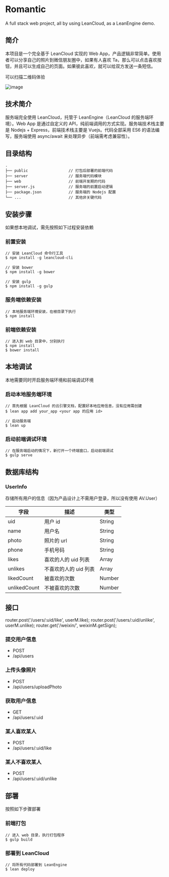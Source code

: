 # Romantic

A full stack web project, all by using LeanCloud, as a LeanEngine demo.

## 简介

本项目是一个完全基于 LeanCloud 实现的 Web App，产品逻辑非常简单。使用者可以分享自己的照片到微信朋友圈中，如果有人喜欢 Ta，那么可以点击喜欢按钮，并且可以生成自己的页面。如果彼此喜欢，就可以给双方发送一条短信。

可以扫描二维码体验

![image](http://ac-kckdyoqh.clouddn.com/02143398c35fcb54.png)

## 技术简介

服务端完全使用 LeanCloud，托管于 LeanEngine（LeanCloud 的服务端环境）。Web App 是通过自定义的 API，纯前端调用的方式实现。服务端技术栈主要是 Nodejs + Express，前端技术栈主要是 Vuejs。代码全部采用 ES6 的语法编写，服务端使用 async/await 来处理异步（前端需考虑兼容性）。

## 目录结构

```
.
├── public                  // 打包后部署的前端代码
├── server                  // 服务端代码模块
├── web                     // 前端开发期的代码
├── server.js               // 服务端的前置启动逻辑
├── package.json            // 服务端的 Nodejs 配置
└── ...                     // 其他非关键代码
```

## 安装步骤

如果想本地调试，需先按照如下过程安装依赖

### 前置安装

```
// 安装 LeanCloud 命令行工具
$ npm install -g leancloud-cli

// 安装 bower
$ npm install -g bower

// 安装 gulp
$ npm install -g gulp
```

### 服务端依赖安装

```
// 本地服务端环境安装，在根目录下执行
$ npm install
```

### 前端依赖安装

```
// 进入到 web 目录中，分别执行
$ npm install
$ bower install
```

## 本地调试

本地需要同时开启服务端环境和前端调试环境

### 启动本地服务端环境

```
// 首先根据 LeanCloud 的云引擎文档，配置好本地应用信息，没有应用需创建
$ lean app add your_app <your app 的应用 id>

// 启动服务端
$ lean up
```

### 启动前端调试环境

```
// 在服务端启动的情况下，新打开一个终端窗口，启动前端调试
$ gulp serve
```

## 数据库结构

### UserInfo

存储所有用户的信息（因为产品设计上不需用户登录，所以没有使用 AV.User）

| 字段 | 描述 | 类型 |
|------|------|----|
| uid | 用户 id | String |
| name | 用户名 | String |
| photo | 照片的 url | String |
| phone | 手机号码 | String |
| likes | 喜欢的人的 uid 列表 | Array |
| unlikes | 不喜欢的人的 uid 列表 | Array |
| likedCount | 被喜欢的次数 | Number |
| unlikedCount | 不被喜欢的次数 | Number |

## 接口

router.post('/users/:uid/like', userM.like);
router.post('/users/:uid/unlike', userM.unlike);
router.get('/weixin/', weixinM.getSign);


### 提交用户信息

- POST
- /api/users

### 上传头像照片

- POST
- /api/users/uploadPhoto

### 获取用户信息

- GET
- /api/users/:uid

### 某人喜欢某人

- POST
- /api/users/:uid/like

### 某人不喜欢某人

- POST
- /api/users/:uid/unlike

## 部署

按照如下步骤部署

### 前端打包

```
// 进入 web 目录，执行打包程序
$ gulp build
```

### 部署到 LeanCloud

```
// 将所有代码部署到 LeanEngine
$ lean deploy
```

